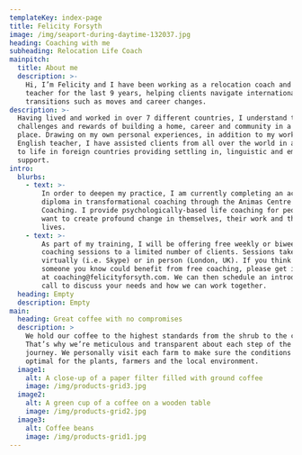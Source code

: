 ```yaml
---
templateKey: index-page
title: Felicity Forsyth
image: /img/seaport-during-daytime-132037.jpg
heading: Coaching with me
subheading: Relocation Life Coach
mainpitch:
  title: About me
  description: >-
    Hi, I’m Felicity and I have been working as a relocation coach and language
    teacher for the last 9 years, helping clients navigate international
    transitions such as moves and career changes.
description: >-
  Having lived and worked in over 7 different countries, I understand the unique
  challenges and rewards of building a home, career and community in a new
  place. Drawing on my own personal experiences, in addition to my work as an
  English teacher, I have assisted clients from all over the world in adapting
  to life in foreign countries providing settling in, linguistic and emotional
  support.
intro:
  blurbs:
    - text: >-
        In order to deepen my practice, I am currently completing an accredited
        diploma in transformational coaching through the Animas Centre for
        Coaching. I provide psychologically-based life coaching for people who
        want to create profound change in themselves, their work and their
        lives.
    - text: >-
        As part of my training, I will be offering free weekly or biweekly
        coaching sessions to a limited number of clients. Sessions take place
        virtually (i.e. Skype) or in person (London, UK). If you think you or
        someone you know could benefit from free coaching, please get in touch
        at coaching@felicityforsyth.com. We can then schedule an introductory
        call to discuss your needs and how we can work together.
  heading: Empty
  description: Empty
main:
  heading: Great coffee with no compromises
  description: >
    We hold our coffee to the highest standards from the shrub to the cup.
    That’s why we’re meticulous and transparent about each step of the coffee’s
    journey. We personally visit each farm to make sure the conditions are
    optimal for the plants, farmers and the local environment.
  image1:
    alt: A close-up of a paper filter filled with ground coffee
    image: /img/products-grid3.jpg
  image2:
    alt: A green cup of a coffee on a wooden table
    image: /img/products-grid2.jpg
  image3:
    alt: Coffee beans
    image: /img/products-grid1.jpg
---
```


